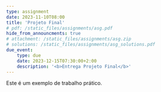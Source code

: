 ```yaml
---
type: assignment
date: 2023-11-10T08:00
title: 'Projeto Final'
# pdf: /static_files/assignments/asg.pdf
hide_from_announcments: true
# attachment: /static_files/assignments/asg.zip
# solutions: /static_files/assignments/asg_solutions.pdf
due_event: 
    type: due
    date: 2023-12-15T07:30:00+2:00
    description: '<b>Entrega Projeto Final</b>'
---
```

Este é um exemplo de trabalho prático.
